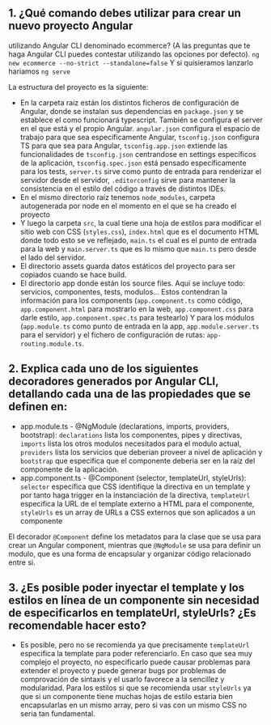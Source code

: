 ## 1. ¿Qué comando debes utilizar para crear un nuevo proyecto Angular
utilizando Angular CLI denominado ecommerce? (A las preguntas que te haga
Angular CLI puedes contestar utilizando las opciones por defecto).
    `ng new ecommerce --no-strict --standalone=false`
Y si quisieramos lanzarlo hariamos
    `ng serve`

La estructura del proyecto es la siguiente:
- En la carpeta raiz están los distintos ficheros de configuración de Angular, donde se instalan sus dependencias en `package.json` y se establece el como funcionará typescript. También se configura el server en el que está y el propio Angular. `angular.json` configura el espacio de trabajo para que sea específicamente Angular, `tsconfig.json` configura TS para que sea para Angular, `tsconfig.app.json` extiende las funcionalidades de `tsconfig.json` centrandose en settings específicos de la aplicación, `tsconfig.spec.json` está pensado específicamente para los tests, `server.ts` sirve como punto de entrada para renderizar el servidor desde el servidor, `.editorconfig` sirve para mantener la consistencia en el estilo del código a través de distintos IDEs.
- En el mismo directorio raíz tenemos `node_modules`, carpeta autogenerada por node en el momento en el que se ha creado el proyecto
- Y luego la carpeta `src`, la cual tiene una hoja de estilos para modificar el sitio web con CSS (`styles.css`), `index.html` que es el documento HTML donde todo esto se ve reflejado, `main.ts` el cual es el punto de entrada para la web y `main.server.ts` que es lo mismo que `main.ts` pero desde el lado del servidor.
- El directorio assets guarda datos estáticos del proyecto para ser copiados cuando se hace build.
- El directorio app donde están los source files. Aqui se incluye todo: servicios, componentes, tests, modulos... Estos contendran la información para los components (`app.component.ts` como código, `app.component.html` para mostrarlo en la web, `app.component.css` para darle estilo, `app.component.spec.ts` para testearlo) Y para los módulos (`app.module.ts` como punto de entrada en la app, `app.module.server.ts` para el servidor) y el fichero de configuración de rutas: `app-routing.module.ts`.

## 2. Explica cada uno de los siguientes decoradores generados por Angular CLI, detallando cada una de las propiedades que se definen en:
- app.module.ts - @NgModule (declarations, imports, providers, bootstrap): `declarations` lista los componentes, pipes y directivas, `imports` lista los otros modulos necesitados para el modulo actual, `providers` lista los servicios que deberian proveer a nivel de aplicación y `bootstrap` que especifica que el componente deberia ser en la raíz del componente de la aplicación.
- app.component.ts - @Component (selector, templateUrl, styleUrls): `selector` especifica que CSS identifique la directiva en un template y por tanto haga trigger en la instanciación de la directiva, `templateUrl` especifica la URL de el template externo a HTML para el componente, `styleUrls` es un array de URLs a CSS externos que son aplicados a un componente

El decorador `@Component` define los metadatos para la clase que se usa para crear un Angular component, mientras que `@NgModule` se usa para definir un modulo, que es una forma de encapsular y organizar código relacionado entre si.

## 3. ¿Es posible poder inyectar el template y los estilos en línea de un componente sin necesidad de especificarlos en templateUrl, styleUrls? ¿Es recomendable hacer esto?
- Es posible, pero no se recomienda ya que precisamente `templateUrl` especifica la template para poder referenciarlo. En caso que sea muy complejo el proyecto, no especificarlo puede causar problemas para extender el proyecto y puede generar bugs por problemas de comprovación de sintaxis y el usarlo favorece a la sencillez y modularidad. Para los estilos si que se recomienda usar `styleUrls` ya que si un componente tiene muchas hojas de estilo estaria bien encapsularlas en un mismo array, pero si vas con un mismo CSS no seria tan fundamental.